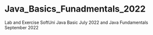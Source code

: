 # Java_Basics_Funadmentals_2022
Lab and Exercise SoftUni Java Basic July 2022 and Java Fundamentals September 2022
